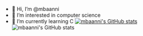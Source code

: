 - 👋 Hi, I’m @mbaanni
- 👀 I’m interested in computer science
- 🌱 I’m currently learning C
[![mbaanni's GitHub stats](https://github-readme-stats.vercel.app/api?username=mbaanni)](https://github.com/anuraghazra/github-readme-stats)
![mbaanni's GitHub stats](https://github-readme-stats.vercel.app/api?username=anuraghazra&show_icons=true&theme=radical)
